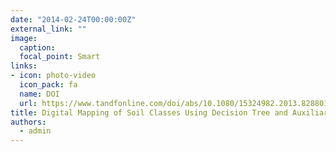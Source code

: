 ```yaml
---
date: "2014-02-24T00:00:00Z"
external_link: ""
image:
  caption: 
  focal_point: Smart
links:
- icon: photo-video
  icon_pack: fa
  name: DOI
  url: https://www.tandfonline.com/doi/abs/10.1080/15324982.2013.828801
title: Digital Mapping of Soil Classes Using Decision Tree and Auxiliary Data in the Ardakan Region Iran
authors: 
  - admin
---
```


